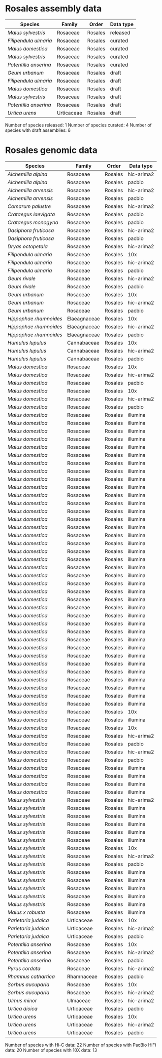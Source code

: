 # Rosales assembly data

| Species | Family | Order | Data type |
| -- | --- | --- | --- |
| *Malus sylvestris* | Rosaceae | Rosales | released |
| *Filipendula ulmaria* | Rosaceae | Rosales | curated |
| *Malus domestica* | Rosaceae | Rosales | curated |
| *Malus sylvestris* | Rosaceae | Rosales | curated |
| *Potentilla anserina* | Rosaceae | Rosales | curated |
| *Geum urbanum* | Rosaceae | Rosales | draft |
| *Filipendula ulmaria* | Rosaceae | Rosales | draft |
| *Malus domestica* | Rosaceae | Rosales | draft |
| *Malus sylvestris* | Rosaceae | Rosales | draft |
| *Potentilla anserina* | Rosaceae | Rosales | draft |
| *Urtica urens* | Urticaceae | Rosales | draft |

Number of species released: 1
Number of species curated: 4
Number of species with draft assemblies: 6

# Rosales genomic data

| Species | Family | Order | Data type |
| -- | --- | --- | --- |
| *Alchemilla alpina* | Rosaceae | Rosales | hic-arima2 |
| *Alchemilla alpina* | Rosaceae | Rosales | pacbio |
| *Alchemilla arvensis* | Rosaceae | Rosales | hic-arima2 |
| *Alchemilla arvensis* | Rosaceae | Rosales | pacbio |
| *Comarum palustre* | Rosaceae | Rosales | hic-arima2 |
| *Crataegus laevigata* | Rosaceae | Rosales | pacbio |
| *Crataegus monogyna* | Rosaceae | Rosales | pacbio |
| *Dasiphora fruticosa* | Rosaceae | Rosales | hic-arima2 |
| *Dasiphora fruticosa* | Rosaceae | Rosales | pacbio |
| *Dryas octopetala* | Rosaceae | Rosales | hic-arima2 |
| *Filipendula ulmaria* | Rosaceae | Rosales | 10x |
| *Filipendula ulmaria* | Rosaceae | Rosales | hic-arima2 |
| *Filipendula ulmaria* | Rosaceae | Rosales | pacbio |
| *Geum rivale* | Rosaceae | Rosales | hic-arima2 |
| *Geum rivale* | Rosaceae | Rosales | pacbio |
| *Geum urbanum* | Rosaceae | Rosales | 10x |
| *Geum urbanum* | Rosaceae | Rosales | hic-arima2 |
| *Geum urbanum* | Rosaceae | Rosales | pacbio |
| *Hippophae rhamnoides* | Elaeagnaceae | Rosales | 10x |
| *Hippophae rhamnoides* | Elaeagnaceae | Rosales | hic-arima2 |
| *Hippophae rhamnoides* | Elaeagnaceae | Rosales | pacbio |
| *Humulus lupulus* | Cannabaceae | Rosales | 10x |
| *Humulus lupulus* | Cannabaceae | Rosales | hic-arima2 |
| *Humulus lupulus* | Cannabaceae | Rosales | pacbio |
| *Malus domestica* | Rosaceae | Rosales | 10x |
| *Malus domestica* | Rosaceae | Rosales | hic-arima2 |
| *Malus domestica* | Rosaceae | Rosales | pacbio |
| *Malus domestica* | Rosaceae | Rosales | 10x |
| *Malus domestica* | Rosaceae | Rosales | hic-arima2 |
| *Malus domestica* | Rosaceae | Rosales | pacbio |
| *Malus domestica* | Rosaceae | Rosales | illumina |
| *Malus domestica* | Rosaceae | Rosales | illumina |
| *Malus domestica* | Rosaceae | Rosales | illumina |
| *Malus domestica* | Rosaceae | Rosales | illumina |
| *Malus domestica* | Rosaceae | Rosales | illumina |
| *Malus domestica* | Rosaceae | Rosales | illumina |
| *Malus domestica* | Rosaceae | Rosales | illumina |
| *Malus domestica* | Rosaceae | Rosales | illumina |
| *Malus domestica* | Rosaceae | Rosales | illumina |
| *Malus domestica* | Rosaceae | Rosales | illumina |
| *Malus domestica* | Rosaceae | Rosales | illumina |
| *Malus domestica* | Rosaceae | Rosales | illumina |
| *Malus domestica* | Rosaceae | Rosales | illumina |
| *Malus domestica* | Rosaceae | Rosales | illumina |
| *Malus domestica* | Rosaceae | Rosales | illumina |
| *Malus domestica* | Rosaceae | Rosales | illumina |
| *Malus domestica* | Rosaceae | Rosales | illumina |
| *Malus domestica* | Rosaceae | Rosales | illumina |
| *Malus domestica* | Rosaceae | Rosales | illumina |
| *Malus domestica* | Rosaceae | Rosales | illumina |
| *Malus domestica* | Rosaceae | Rosales | illumina |
| *Malus domestica* | Rosaceae | Rosales | illumina |
| *Malus domestica* | Rosaceae | Rosales | illumina |
| *Malus domestica* | Rosaceae | Rosales | illumina |
| *Malus domestica* | Rosaceae | Rosales | illumina |
| *Malus domestica* | Rosaceae | Rosales | illumina |
| *Malus domestica* | Rosaceae | Rosales | illumina |
| *Malus domestica* | Rosaceae | Rosales | illumina |
| *Malus domestica* | Rosaceae | Rosales | illumina |
| *Malus domestica* | Rosaceae | Rosales | illumina |
| *Malus domestica* | Rosaceae | Rosales | illumina |
| *Malus domestica* | Rosaceae | Rosales | illumina |
| *Malus domestica* | Rosaceae | Rosales | illumina |
| *Malus domestica* | Rosaceae | Rosales | illumina |
| *Malus domestica* | Rosaceae | Rosales | illumina |
| *Malus domestica* | Rosaceae | Rosales | illumina |
| *Malus domestica* | Rosaceae | Rosales | illumina |
| *Malus domestica* | Rosaceae | Rosales | 10x |
| *Malus domestica* | Rosaceae | Rosales | illumina |
| *Malus domestica* | Rosaceae | Rosales | 10x |
| *Malus domestica* | Rosaceae | Rosales | hic-arima2 |
| *Malus domestica* | Rosaceae | Rosales | pacbio |
| *Malus domestica* | Rosaceae | Rosales | hic-arima2 |
| *Malus domestica* | Rosaceae | Rosales | pacbio |
| *Malus domestica* | Rosaceae | Rosales | illumina |
| *Malus domestica* | Rosaceae | Rosales | illumina |
| *Malus domestica* | Rosaceae | Rosales | illumina |
| *Malus domestica* | Rosaceae | Rosales | illumina |
| *Malus sylvestris* | Rosaceae | Rosales | hic-arima2 |
| *Malus sylvestris* | Rosaceae | Rosales | illumina |
| *Malus sylvestris* | Rosaceae | Rosales | illumina |
| *Malus sylvestris* | Rosaceae | Rosales | illumina |
| *Malus sylvestris* | Rosaceae | Rosales | illumina |
| *Malus sylvestris* | Rosaceae | Rosales | illumina |
| *Malus sylvestris* | Rosaceae | Rosales | 10x |
| *Malus sylvestris* | Rosaceae | Rosales | hic-arima2 |
| *Malus sylvestris* | Rosaceae | Rosales | pacbio |
| *Malus sylvestris* | Rosaceae | Rosales | illumina |
| *Malus sylvestris* | Rosaceae | Rosales | illumina |
| *Malus sylvestris* | Rosaceae | Rosales | illumina |
| *Malus sylvestris* | Rosaceae | Rosales | illumina |
| *Malus sylvestris* | Rosaceae | Rosales | illumina |
| *Malus x robusta* | Rosaceae | Rosales | illumina |
| *Parietaria judaica* | Urticaceae | Rosales | 10x |
| *Parietaria judaica* | Urticaceae | Rosales | hic-arima2 |
| *Parietaria judaica* | Urticaceae | Rosales | pacbio |
| *Potentilla anserina* | Rosaceae | Rosales | 10x |
| *Potentilla anserina* | Rosaceae | Rosales | hic-arima2 |
| *Potentilla anserina* | Rosaceae | Rosales | pacbio |
| *Pyrus cordata* | Rosaceae | Rosales | hic-arima2 |
| *Rhamnus cathartica* | Rhamnaceae | Rosales | pacbio |
| *Sorbus aucuparia* | Rosaceae | Rosales | 10x |
| *Sorbus aucuparia* | Rosaceae | Rosales | hic-arima2 |
| *Ulmus minor* | Ulmaceae | Rosales | hic-arima2 |
| *Urtica dioica* | Urticaceae | Rosales | pacbio |
| *Urtica urens* | Urticaceae | Rosales | 10x |
| *Urtica urens* | Urticaceae | Rosales | hic-arima2 |
| *Urtica urens* | Urticaceae | Rosales | pacbio |

Number of species with Hi-C data: 22
Number of species with PacBio HiFi data: 20
Number of species with 10X data: 13
